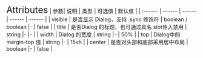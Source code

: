 <ClientOnly>
  <xxx-toast/>
<font size=5>Attributes</font>
| 参数| 说明 | 类型 | 可选值 | 默认值 |
| :------ | ------ | ------ | ------ | ------ |
| visible | 是否显示 Dialog，支持 .sync 修饰符 | boolean / boolean |- | false |
| title | 是否Dialog 的标题，也可通过具名 slot传入禁用 | string |- |- |
| width | Dialog 的宽度 | string |- | 50% |
| top | Dialog中的 margin-top 值 | string |- | 15vh |
| center | 	是否对头部和底部采用居中布局 | boolean |- | false |

</ClientOnly>
